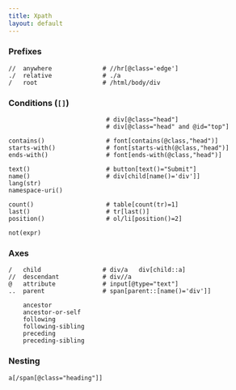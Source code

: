 ```yaml
---
title: Xpath
layout: default
---
```


### Prefixes

    //  anywhere              # //hr[@class='edge']
    ./  relative              # ./a
    /   root                  # /html/body/div

### Conditions (`[]`)

                               # div[@class="head"]
                               # div[@class="head" and @id="top"]

    contains()                 # font[contains(@class,"head")]
    starts-with()              # font[starts-with(@class,"head")]
    ends-with()                # font[ends-with(@class,"head")]

    text()                     # button[text()="Submit"]
    name()                     # div[child[name()='div']]
    lang(str)
    namespace-uri()

    count()                    # table[count(tr)=1]
    last()                     # tr[last()]
    position()                 # ol/li[position()=2]

    not(expr)

### Axes

    /   child                 # div/a   div[child::a]
    //  descendant            # div//a
    @   attribute             # input[@type="text"]
    ..  parent                # span[parent::[name()='div']]

        ancestor
        ancestor-or-self
        following
        following-sibling
        preceding
        preceding-sibling

### Nesting

    a[/span[@class="heading"]]

